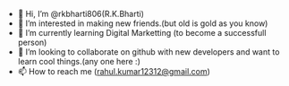 - 👋 Hi, I’m @rkbharti806(R.K.Bharti)
- 👀 I’m interested in making new friends.(but old is gold as you know)
- 🌱 I’m currently learning Digital Marketting (to become a successfull person)
- 💞️ I’m looking to collaborate on github with new developers and want to learn cool things.(any one here :)  
- 📫 How to reach me (rahul.kumar12312@gmail.com)  

<!---
rkbharti806/rkbharti806 is a ✨ special ✨ repository because its `README.md` (this file) appears on your GitHub profile.
You can click the Preview link to take a look at your changes.
--->

